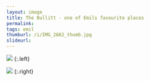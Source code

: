 ```yaml
---
layout: image
title: The Bullitt - one of Emils favourite places
permalink: 
tags: emil
thumburl: /i/IMG_2662_thumb.jpg
slideurl: 
---
```

![]({{site.url}}/i/IMG_2646.jpg)
{:.left}

![]({{site.url}}/i/IMG_2662.jpg)
{:.right}


